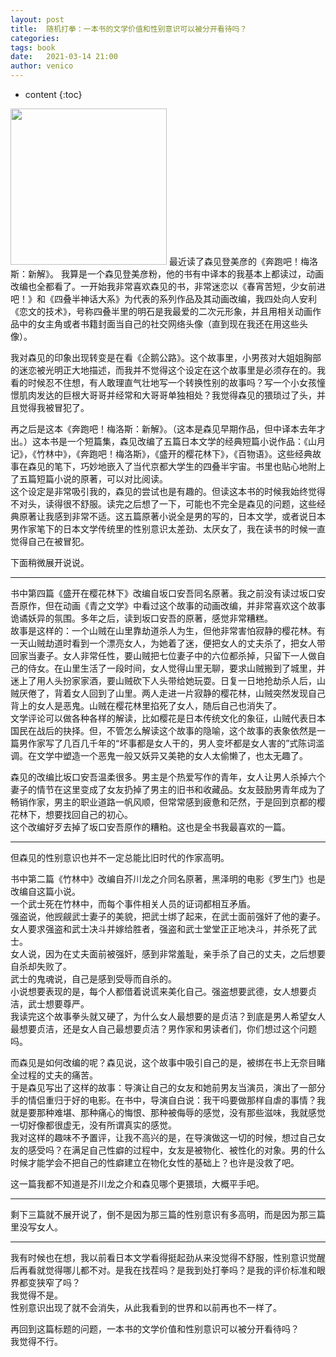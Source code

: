 ```yaml
---
layout: post
title:  随机打拳：一本书的文学价值和性别意识可以被分开看待吗？
categories: 
tags: book 
date:   2021-03-14 21:00
author: venico
---
```

* content
{:toc}

<img src="https://i.gr-assets.com/images/S/compressed.photo.goodreads.com/books/1613633286l/57115104._SX318_.jpg" width="250">  
最近读了森见登美彦的《奔跑吧！梅洛斯：新解》。  
我算是一个森见登美彦粉，他的书有中译本的我基本上都读过，动画改编也全都看了。一开始我非常喜欢森见的书，非常迷恋以《春宵苦短，少女前进吧！》和《四叠半神话大系》为代表的系列作品及其动画改编，我四处向人安利《恋文的技术》，号称四叠半里的明石是我最爱的二次元形象，并且用相关动画作品中的女主角或者书籍封面当自己的社交网络头像（直到现在我还在用这些头像）。  

我对森见的印象出现转变是在看《企鹅公路》。这个故事里，小男孩对大姐姐胸部的迷恋被光明正大地描述，而我并不觉得这个设定在这个故事里是必须存在的。我看的时候忍不住想，有人敢理直气壮地写一个转换性别的故事吗？写一个小女孩憧憬肌肉发达的巨根大哥哥并经常和大哥哥单独相处？我觉得森见的猥琐过了头，并且觉得我被冒犯了。  

再之后是这本《奔跑吧！梅洛斯：新解》。（这本是森见早期作品，但中译本去年才出。）这本书是一个短篇集，森见改编了五篇日本文学的经典短篇小说作品：《山月记》，《竹林中》，《奔跑吧！梅洛斯》，《盛开的樱花林下》，《百物语》。这些经典故事在森见的笔下，巧妙地嵌入了当代京都大学生的四叠半宇宙。书里也贴心地附上了五篇短篇小说的原著，可以对比阅读。  
这个设定是非常吸引我的，森见的尝试也是有趣的。但读这本书的时候我始终觉得不对头，读得很不舒服。读完之后想了一下，可能也不完全是森见的问题，这些经典原著让我感到非常不适。这五篇原著小说全是男的写的，日本文学，或者说日本男作家笔下的日本文学传统里的性别意识太差劲、太厌女了，我在读书的时候一直觉得自己在被冒犯。  

下面稍微展开说说。 

***

书中第四篇《盛开在樱花林下》改编自坂口安吾同名原著。我之前没有读过坂口安吾原作，但在动画《青之文学》中看过这个故事的动画改编，并非常喜欢这个故事诡谲妖异的氛围。多年之后，读到坂口安吾的原著，感觉非常糟糕。  
故事是这样的：一个山贼在山里靠劫道杀人为生，但他非常害怕寂静的樱花林。有一天山贼劫道时看到一个漂亮女人，为她着了迷，便把女人的丈夫杀了，把女人带回家当妻子。女人非常任性，要山贼把七位妻子中的六位都杀掉，只留下一人做自己的侍女。在山里生活了一段时间，女人觉得山里无聊，要求山贼搬到了城里，并迷上了用人头扮家家酒，要山贼砍下人头带给她玩耍。日复一日地抢劫杀人后，山贼厌倦了，背着女人回到了山里。两人走进一片寂静的樱花林，山贼突然发现自己背上的女人是恶鬼。山贼在樱花林里掐死了女人，随后自己也消失了。  
文学评论可以做各种各样的解读，比如樱花是日本传统文化的象征，山贼代表日本国民在战后的抉择。但，不管怎么解读这个故事的隐喻，这个故事的表象依然是一篇男作家写了几百几千年的“坏事都是女人干的，男人变坏都是女人害的”式陈词滥调。在文学中塑造一个恶鬼一般又妖异又美艳的女人太偷懒了，也太无趣了。  

森见的改编比坂口安吾温柔很多。男主是个热爱写作的青年，女人让男人杀掉六个妻子的情节在这里变成了女友扔掉了男主的旧书和收藏品。女友鼓励男青年成为了畅销作家，男主的职业道路一帆风顺，但常常感到疲惫和茫然，于是回到京都的樱花林下，想要找回自己的初心。  
这个改编好歹去掉了坂口安吾原作的糟粕。这也是全书我最喜欢的一篇。

***

但森见的性别意识也并不一定总能比旧时代的作家高明。  

书中第二篇《竹林中》改编自芥川龙之介同名原著，黑泽明的电影《罗生门》也是改编自这篇小说。  
一个武士死在竹林中，而每个事件相关人员的证词都相互矛盾。   
强盗说，他觊觎武士妻子的美貌，把武士绑了起来，在武士面前强奸了他的妻子。女人要求强盗和武士决斗并嫁给胜者，强盗和武士堂堂正正地决斗，并杀死了武士。  
女人说，因为在丈夫面前被强奸，感到非常羞耻，亲手杀了自己的丈夫，之后想要自杀却失败了。  
武士的鬼魂说，自己是感到受辱而自杀的。   
小说想要表现的是，每个人都借着说谎来美化自己。强盗想要武德，女人想要贞洁，武士想要尊严。  
我读完这个故事拳头就又硬了，为什么女人最想要的是贞洁？到底是男人希望女人最想要贞洁，还是女人自己最想要贞洁？男作家和男读者们，你们想过这个问题吗。  

而森见是如何改编的呢？森见说，这个故事中吸引自己的是，被绑在书上无奈目睹全过程的丈夫的痛苦。  
于是森见写出了这样的故事：导演让自己的女友和她前男友当演员，演出了一部分手的情侣重归于好的电影。在书中，导演自白说：我干吗要做那样自虐的事情？我就是要那种难堪、那种痛心的悔恨、那种被侮辱的感觉，没有那些滋味，我就感觉一切好像都很虚无，没有所谓真实的感觉。  
我对这样的趣味不予置评，让我不高兴的是，在导演做这一切的时候，想过自己女友的感受吗？在满足自己性癖的过程中，女友是被物化、被性化的对象。男的什么时候才能学会不把自己的性癖建立在物化女性的基础上？也许是没救了吧。  

这一篇我都不知道是芥川龙之介和森见哪个更猥琐，大概平手吧。  

***

剩下三篇就不展开说了，倒不是因为那三篇的性别意识有多高明，而是因为那三篇里没写女人。  

***

我有时候也在想，我以前看日本文学看得挺起劲从来没觉得不舒服，性别意识觉醒后再看就觉得哪儿都不对。是我在找茬吗？是我到处打拳吗？是我的评价标准和眼界都变狭窄了吗？  
我觉得不是。  
性别意识出现了就不会消失，从此我看到的世界和以前再也不一样了。    

再回到这篇标题的问题，一本书的文学价值和性别意识可以被分开看待吗？  
我觉得不行。  